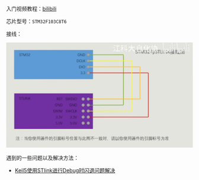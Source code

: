 入门视频教程：[bilibili](https://www.bilibili.com/video/BV1th411z7sn)

芯片型号：`STM32F103C8T6`

接线：

![接线](images/接线.jpg)

遇到的一些问题以及解决方法：

- [Keil5使用STlink进行Debug时闪退问题解决](https://blog.csdn.net/qq_52251819/article/details/135567609)